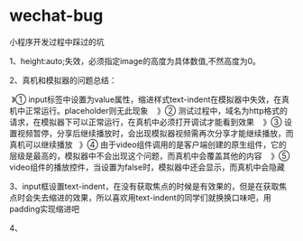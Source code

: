 # wechat-bug
小程序开发过程中踩过的坑

1、height:auto;失效，必须指定image的高度为具体数值,不然高度为0。

2、真机和模拟器的问题总结：  
  
  》① input标签中设置为value属性，缩进样式text-indent在模拟器中失效，在真机中正常运行。placeholder则无此现象  
  》② 测试过程中，域名为http格式的请求，在模拟器下可以正常运行，在真机中必须打开调试才能看到效果  
  》③ 设置视频暂停，分享后继续播放时，会出现模拟器视频需再次分享才能继续播放，而真机可以继续播放  
  》④ 由于video组件调用的是客户端创建的原生组件，它的层级是最高的，模拟器中不会出现这个问题，而真机中会覆盖其他的内容  
  》⑤ video组件的播放控件，当设置为false时，模拟器中还会显示，而真机中会隐藏  
  
3、input框设置text-indent，在没有获取焦点的时候是有效果的，但是在获取焦点时会失去缩进的效果，所以喜欢用text-indent的同学们就换换口味吧，用padding实现缩进吧  

4、
